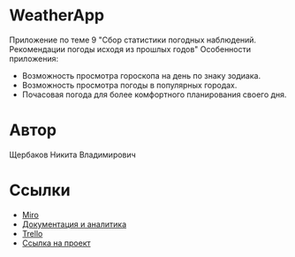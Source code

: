 # WeatherApp

Приложение по теме 9 "Сбор статистики погодных наблюдений. Рекомендации погоды исходя из прошлых годов" Особенности приложения:

* Возможность просмотра гороскопа на день по знаку зодиака.
* Возможность просмотра погоды в популярных городах.
* Почасовая погода для более комфортного планирования своего дня.

# Автор
Щербаков Никита Владимирович

# Ссылки


* [Miro](https://miro.com/app/board/uXjVNY2RwDc=/?share_link_id=662193047180)
* [Документация и аналитика](https://github.com/mYheart20/WeatherApp/tree/master/documentation)
* [Trello](https://trello.com/b/ses0fqTH/weatherapp)
* [Ссылка на проект](https://weatherapp-94ww.onrender.com/)
